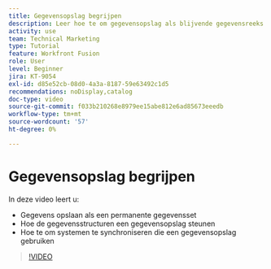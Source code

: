 ```yaml
---
title: Gegevensopslag begrijpen
description: Leer hoe te om gegevensopslag als blijvende gegevensreeks te gebruiken en hoe de gegevensstructuren een gegevensopslag in  [!DNL Adobe Workfront Fusion] steunen.
activity: use
team: Technical Marketing
type: Tutorial
feature: Workfront Fusion
role: User
level: Beginner
jira: KT-9054
exl-id: d85e52cb-08d0-4a3a-8187-59e63492c1d5
recommendations: noDisplay,catalog
doc-type: video
source-git-commit: f033b210268e8979ee15abe812e6ad85673eeedb
workflow-type: tm+mt
source-wordcount: '57'
ht-degree: 0%

---
```


# Gegevensopslag begrijpen

In deze video leert u:

* Gegevens opslaan als een permanente gegevensset
* Hoe de gegevensstructuren een gegevensopslag steunen
* Hoe te om systemen te synchroniseren die een gegevensopslag gebruiken

>[!VIDEO](https://video.tv.adobe.com/v/335295/?quality=12&learn=on)
